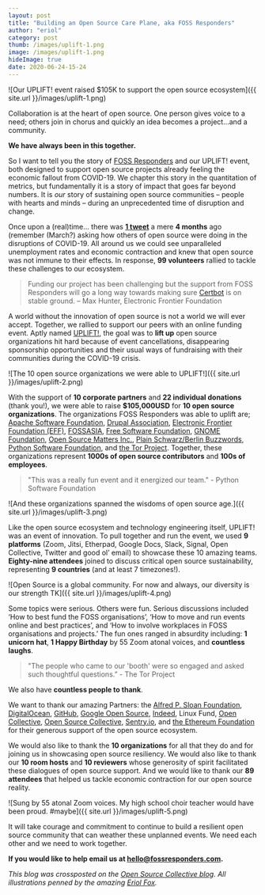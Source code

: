 ```yaml
---
layout: post
title: "Building an Open Source Care Plane, aka FOSS Responders"
author: "eriol"
category: post
thumb: /images/uplift-1.png
image: /images/uplift-1.png
hideImage: true
date: 2020-06-24-15-24
---
```


![Our UPLIFT! event raised $105K to support the open source ecosystem]({{ site.url }}/images/uplift-1.png)

Collaboration is at the heart of open source. One person gives voice to a need; others join in chorus and quickly an idea becomes a project...and a community.

**We have always been in this together.**

So I want to tell you the story of [FOSS Responders](https://fossresponders.com/) and our UPLIFT! event, both designed to support open source projects already feeling the economic fallout from COVID-19. We chapter this story in the quantitation of metrics, but fundamentally it is  a story of impact that goes far beyond numbers. It is _our_ story of sustaining open source communities – people with hearts and minds – during an unprecedented time of disruption and change.

Once upon a (real)time… there was **[1 tweet](https://twitter.com/DuaneOBrien/status/1235389692612231168)** a mere **4 months** ago (remember (March?) asking how others of open source were doing in the disruptions of COVID-19. All around us we could see unparalleled unemployment rates and economic contraction and knew that open source was not immune to their effects. In response, **99 volunteers** rallied to tackle these challenges to our ecosystem.

> Funding our project has been challenging but the support from FOSS Responders will go a long way towards making sure [Certbot](https://certbot.eff.org/) is on stable ground. – Max Hunter, Electronic Frontier Foundation

A world without the innovation of open source is not a world we will ever accept. Together, we rallied to support our peers with an online funding event. Aptly named [UPLIFT!](https://opencollective.com/foss-responders/events/virtual-funding-event-q2-2020-4edd1e3a), the goal was to **lift up** open source organizations hit hard because of event cancellations, disappearing sponsorship opportunities and their usual ways of fundraising with their communities during the COVID-19 crisis.

![The 10 open source organizations we were able to UPLIFT!]({{ site.url }}/images/uplift-2.png)

With the support of **10 corporate partners** and **22 individual donations** (thank you!), we were able to raise **$105,000USD** for **10 open source organizations**. The organizations FOSS Responders was able to uplift are; [Apache Software Foundation](http://www.apache.org/), [Drupal Association](https://www.drupal.org/association), [Electronic Frontier Foundation (EFF)](https://www.eff.org/), [FOSSASIA](https://fossasia.org/), [Free Software Foundation](https://www.fsf.org/), [GNOME Foundation](https://www.gnome.org/foundation/), [Open Source Matters Inc.](https://www.opensourcematters.org/), [Plain Schwarz/Berlin Buzzwords](https://plainschwarz.com/), [Python Software Foundation](https://www.python.org/psf/), and [the Tor Project](https://www.torproject.org/). Together, these organizations represent **1000s of open source contributors** and **100s of employees**.

> "This was a really fun event and it energized our team." - Python Software Foundation

![And these organizations spanned the wisdoms of open source age.]({{ site.url }}/images/uplift-3.png)

Like the open source ecosystem and technology engineering itself, UPLIFT! was an event of innovation. To pull together and run the event, we used **9 platforms** (Zoom, Jitsi, Etherpad, Google Docs, Slack, Signal, Open Collective, Twitter and good ol’ email) to showcase these 10 amazing teams. **Eighty-nine attendees** joined to discuss critical open source sustainability, representing **9 countries** (and at least 7 timezones!).

![Open Source is a global community. For now and always, our diversity is our strength TK]({{ site.url }}/images/uplift-4.png)

Some topics were serious. Others were fun. Serious discussions included ‘How to best fund the  FOSS organisations’, ‘How to move and run events online and best practices’, and ‘How to involve workplaces in FOSS organisations and projects.’ The fun ones ranged in absurdity including: **1 unicorn hat**, **1 Happy Birthday** by 55 Zoom atonal voices, and **countless laughs**.

> "The people who came to our 'booth' were so engaged and asked such thoughtful questions.” - The Tor Project

We also have **countless people to thank**.

We want to thank our amazing Partners: the [Alfred P. Sloan Foundation](https://opencollective.com/sloan-foundation), [DigitalOcean](https://opencollective.com/digitalocean), [GitHub](https://opencollective.com/github), [Google Open Source](https://opencollective.com/google), [Indeed](https://opencollective.com/indeed), Linux Fund, [Open Collective](https://opencollective.com/opencollectiveinc), [Open Source Collective](https://opencollective.com/opensource), [Sentry.io](https://opencollective.com/sentry), and [the Ethereum Foundation](https://opencollective.com/ef_esp) for their generous support of the open source ecosystem.

We would also like to thank the **10 organizations** for all that they do and for joining us in showcasing open source resiliency.  We would also like to thank our **10 room hosts** and **10 reviewers** whose generosity of spirit facilitated these dialogues of open source support. And we would like to thank our **89 attendees** that helped us tackle economic contraction for our open source reality.

![Sung by 55 atonal Zoom voices. My high school choir teacher would have been proud. #maybe]({{ site.url }}/images/uplift-5.png)

It will take courage and commitment to continue to build a resilient open source community that can weather these unplanned events. We need each other and we need to work together.

**If you would like to help email us at  [hello@fossresponders.com](mailto:hello@fossresponders.com).**

_This blog was crossposted on the [Open Source Collective blog](https://blog.opencollective.com/foss-responders-uplift/).  All illustrations penned by the amazing [Eriol Fox](http://erioldoesdesign.com/)._
